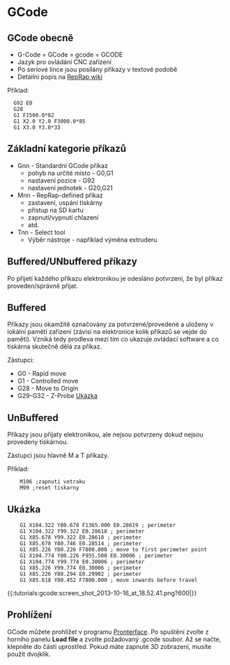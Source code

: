 GCode
=====

GCode obecně
------------

-   G-Code = GCode = gcode = GCODE
-   Jazyk pro ovládání CNC zařízení
-   Po seriové lince jsou posílány příkazy v textové podobě
-   Detailní popis na [RepRap wiki](http://reprap.org/wiki/G-code)

Příklad:

```gcode
  G92 E0
  G28
  G1 F1500.0*82
  G1 X2.0 Y2.0 F3000.0*85
  G1 X3.0 Y3.0*33
```

Základní kategorie příkazů
--------------------------

-   Gnn - Standardní GCode příkaz
    -   pohyb na určité místo  - G0,G1
    -   nastavení pozice - G92
    -   nastavení jednotek - G20,G21
-   Mnn - RepRap-defined příkaz
    -   zastavení, uspání tiskárny
    -   přístup na SD kartu
    -   zapnutí/vypnutí chlazení
    -   atd.
-   Tnn - Select tool
    -   Výběr nástroje - například výměna extruderu

Buffered/UNbuffered příkazy
---------------------------

Po přijetí každého příkazu elektronikou je odesláno potvrzení, že byl příkaz 
proveden/správně přijat.

Buffered
--------

Příkazy jsou okamžitě označovány za potvrzené/provedené a uloženy v lokální 
paměti zařízení (závisí na elektronice kolik příkazů se vejde do paměti). 
Vzniká tedy prodleva mezi tím co ukazuje ovládací software a co tiskárna 
skutečně dělá za příkaz.

Zástupci:  
-   G0 - Rapid move
-   G1 - Controlled move
-   G28 - Move to Origin
-   G29-G32 - Z-Probe [Ukázka](https///www.youtube.com/watch?v=a0uV6PBz_w4)

UnBuffered
----------

Příkazy jsou přijaty elektronikou, ale nejsou potvrzeny dokud nejsou 
provedeny tiskárnou. 

Zástupci jsou hlavně M a T příkazy.

Příklad:

```gcode
    M106 ;zapnuti vetraku
    M99 ;reset tiskarny
```

Ukázka
------

```gcode
    G1 X104.322 Y80.678 F1365.000 E0.28619 ; perimeter
    G1 X104.322 Y99.322 E0.28618 ; perimeter
    G1 X85.678 Y99.322 E0.28618 ; perimeter
    G1 X85.678 Y80.746 E0.28514 ; perimeter
    G1 X85.226 Y80.226 F7800.000 ; move to first perimeter point
    G1 X104.774 Y80.226 F955.500 E0.30006 ; perimeter
    G1 X104.774 Y99.774 E0.30006 ; perimeter
    G1 X85.226 Y99.774 E0.30006 ; perimeter
    G1 X85.226 Y80.294 E0.29902 ; perimeter
    G1 X85.618 Y80.452 F7800.000 ; move inwards before travel
```

{{:tutorials:gcode:screen_shot_2013-10-16_at_18.52.41.png?600|}}

Prohlížení
----------

GCode můžete prohlížet v programu 
[Pronterface](tutorials/tisk/start#pronterface). Po spuštění zvolte z horního 
panelu **Load file** a zvolte požadovaný .gcode soubor. Až se načte, klepněte 
do části uprostřed. Pokud máte zapnuté 3D zobrazení, musíte použít dvojklik.
